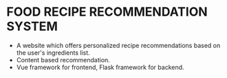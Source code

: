 # FOOD RECIPE RECOMMENDATION SYSTEM
- A website which offers personalized recipe recommendations based on the user's ingredients list.
- Content based recommendation.
- Vue framework for frontend, Flask framework for backend.
